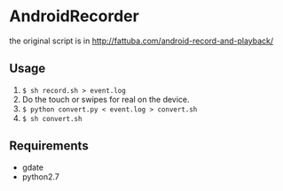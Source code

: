 # AndroidRecorder

the original script is in
http://fattuba.com/android-record-and-playback/

## Usage
1. ```$ sh record.sh > event.log```
2. Do the touch or swipes for real on the device.
3. ```$ python convert.py < event.log > convert.sh```
4. ```$ sh convert.sh```

## Requirements
- gdate
- python2.7
